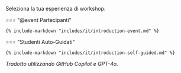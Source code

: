 Seleziona la tua esperienza di workshop:

=== "@event Partecipanti"

    {% include-markdown "includes/it/introduction-event.md" %}

=== "Studenti Auto-Guidati"

    {% include-markdown "includes/it/introduction-self-guided.md" %}

*Tradotto utilizzando GitHub Copilot e GPT-4o.*
